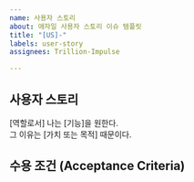 ```yaml
---
name: 사용자 스토리
about: 애자일 사용자 스토리 이슈 템플릿
title: "[US]-"
labels: user-story
assignees: Trillion-Impulse

---
```


## 사용자 스토리
[역할로서] 나는 [기능]을 원한다.  
그 이유는 [가치 또는 목적] 때문이다.

## 수용 조건 (Acceptance Criteria)

